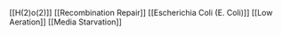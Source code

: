 [[H(2)o(2)]]
[[Recombination Repair]]
[[Escherichia Coli (E. Coli)]]
[[Low Aeration]]
[[Media Starvation]]
